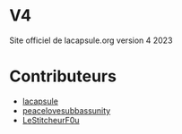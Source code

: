 # V4
Site officiel de lacapsule.org version 4 2023

# Contributeurs

- [lacapsule](https://github.com/lacapsule)
- [peacelovesubbassunity](https://github.com/p19y)
- [LeStitcheurF0u](https://github.com/LeStitcheurF0u)
